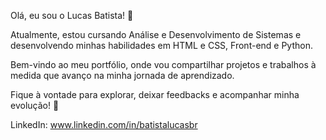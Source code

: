 Olá, eu sou o Lucas Batista! 👋

Atualmente, estou cursando Análise e Desenvolvimento de Sistemas e desenvolvendo minhas habilidades em HTML e CSS, Front-end e Python.

Bem-vindo ao meu portfólio, onde vou compartilhar projetos e trabalhos à medida que avanço na minha jornada de aprendizado.

Fique à vontade para explorar, deixar feedbacks e acompanhar minha evolução! 🚀

LinkedIn: www.linkedin.com/in/batistalucasbr
